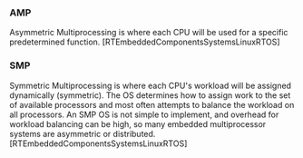 ### AMP
Asymmetric Multiprocessing is where each CPU will be used for a specific predetermined function. [RTEmbeddedComponentsSystemsLinuxRTOS]

### SMP
Symmetric Multiprocessing is where each CPU's workload will be assigned dynamically (symmetric).  The OS determines how to assign work to the set of available processors and most often attempts to balance the workload on all processors. An SMP OS is not simple to implement, and overhead for workload balancing can be high, so many embedded multiprocessor systems are asymmetric or distributed. [RTEmbeddedComponentsSystemsLinuxRTOS]



